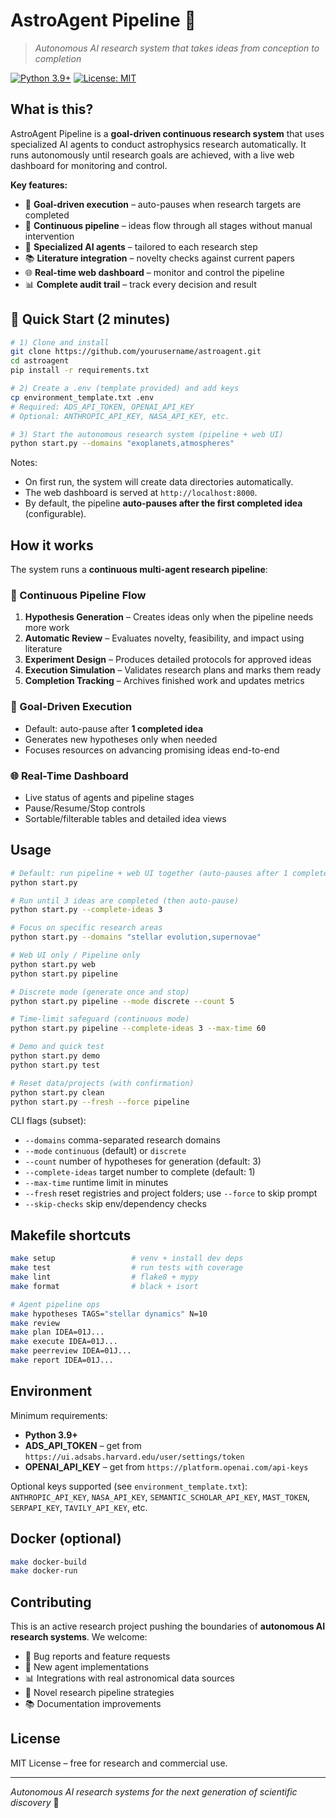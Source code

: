 # AstroAgent Pipeline 🚀

> *Autonomous AI research system that takes ideas from conception to completion*

[![Python 3.9+](https://img.shields.io/badge/python-3.9+-blue.svg)](https://www.python.org/downloads/)
[![License: MIT](https://img.shields.io/badge/License-MIT-yellow.svg)](https://opensource.org/licenses/MIT)

## What is this?

AstroAgent Pipeline is a **goal-driven continuous research system** that uses specialized AI agents to conduct astrophysics research automatically. It runs autonomously until research goals are achieved, with a live web dashboard for monitoring and control.

**Key features:**
- 🎯 **Goal-driven execution** – auto-pauses when research targets are completed
- 🔄 **Continuous pipeline** – ideas flow through all stages without manual intervention
- 🤖 **Specialized AI agents** – tailored to each research step
- 📚 **Literature integration** – novelty checks against current papers
- 🌐 **Real-time web dashboard** – monitor and control the pipeline
- 📊 **Complete audit trail** – track every decision and result

## 🚀 Quick Start (2 minutes)

```bash
# 1) Clone and install
git clone https://github.com/yourusername/astroagent.git
cd astroagent
pip install -r requirements.txt

# 2) Create a .env (template provided) and add keys
cp environment_template.txt .env
# Required: ADS_API_TOKEN, OPENAI_API_KEY
# Optional: ANTHROPIC_API_KEY, NASA_API_KEY, etc.

# 3) Start the autonomous research system (pipeline + web UI)
python start.py --domains "exoplanets,atmospheres"
```

Notes:
- On first run, the system will create data directories automatically.
- The web dashboard is served at `http://localhost:8000`.
- By default, the pipeline **auto-pauses after the first completed idea** (configurable).

## How it works

The system runs a **continuous multi-agent research pipeline**:

### 🔄 Continuous Pipeline Flow
1. **Hypothesis Generation** – Creates ideas only when the pipeline needs more work
2. **Automatic Review** – Evaluates novelty, feasibility, and impact using literature
3. **Experiment Design** – Produces detailed protocols for approved ideas  
4. **Execution Simulation** – Validates research plans and marks them ready
5. **Completion Tracking** – Archives finished work and updates metrics

### 🎯 Goal-Driven Execution
- Default: auto-pause after **1 completed idea**
- Generates new hypotheses only when needed
- Focuses resources on advancing promising ideas end-to-end

### 🌐 Real-Time Dashboard
- Live status of agents and pipeline stages
- Pause/Resume/Stop controls
- Sortable/filterable tables and detailed idea views

## Usage

```bash
# Default: run pipeline + web UI together (auto-pauses after 1 completed idea)
python start.py

# Run until 3 ideas are completed (then auto-pause)
python start.py --complete-ideas 3

# Focus on specific research areas
python start.py --domains "stellar evolution,supernovae"

# Web UI only / Pipeline only
python start.py web
python start.py pipeline

# Discrete mode (generate once and stop)
python start.py pipeline --mode discrete --count 5

# Time-limit safeguard (continuous mode)
python start.py pipeline --complete-ideas 3 --max-time 60

# Demo and quick test
python start.py demo
python start.py test

# Reset data/projects (with confirmation)
python start.py clean
python start.py --fresh --force pipeline
```

CLI flags (subset):
- `--domains` comma-separated research domains
- `--mode` `continuous` (default) or `discrete`
- `--count` number of hypotheses for generation (default: 3)
- `--complete-ideas` target number to complete (default: 1)
- `--max-time` runtime limit in minutes
- `--fresh` reset registries and project folders; use `--force` to skip prompt
- `--skip-checks` skip env/dependency checks

## Makefile shortcuts

```bash
make setup                 # venv + install dev deps
make test                  # run tests with coverage
make lint                  # flake8 + mypy
make format                # black + isort

# Agent pipeline ops
make hypotheses TAGS="stellar dynamics" N=10
make review
make plan IDEA=01J...
make execute IDEA=01J...
make peerreview IDEA=01J...
make report IDEA=01J...
```

## Environment

Minimum requirements:
- **Python 3.9+**
- **ADS_API_TOKEN** – get from `https://ui.adsabs.harvard.edu/user/settings/token`
- **OPENAI_API_KEY** – get from `https://platform.openai.com/api-keys`

Optional keys supported (see `environment_template.txt`): `ANTHROPIC_API_KEY`, `NASA_API_KEY`, `SEMANTIC_SCHOLAR_API_KEY`, `MAST_TOKEN`, `SERPAPI_KEY`, `TAVILY_API_KEY`, etc.

## Docker (optional)

```bash
make docker-build
make docker-run
```

## Contributing

This is an active research project pushing the boundaries of **autonomous AI research systems**. We welcome:
- 🐛 Bug reports and feature requests
- 🤖 New agent implementations  
- 📊 Integrations with real astronomical data sources
- 🔬 Novel research pipeline strategies
- 📚 Documentation improvements

## License

MIT License – free for research and commercial use.

---

*Autonomous AI research systems for the next generation of scientific discovery* 🌟
